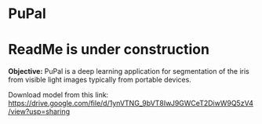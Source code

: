 # PuPal

# ReadMe is under construction

**Objective:** 
PuPal is a deep learning application for segmentation of the iris from visible light images typically from portable devices.



Download model from this link: https://drive.google.com/file/d/1ynVTNG_9bVT8IwJ9GWCeT2DiwW9Q5zV4/view?usp=sharing
